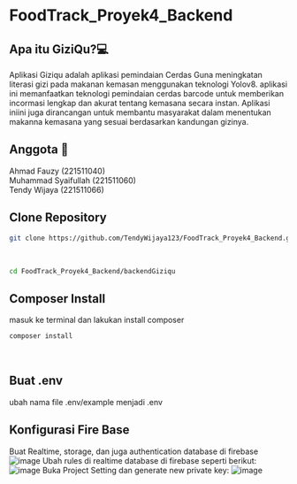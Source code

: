 # FoodTrack_Proyek4_Backend

## Apa itu GiziQu?💻
Aplikasi Giziqu adalah aplikasi  pemindaian Cerdas  Guna meningkatan literasi gizi pada makanan kemasan menggunakan teknologi Yolov8. aplikasi ini memanfaatkan teknologi pemindaian cerdas barcode untuk memberikan incormasi lengkap dan akurat tentang kemasana secara instan. Aplikasi iniini juga dirancangan untuk membantu masyarakat dalam menentukan makanna  kemasana yang sesuai berdasarkan kandungan gizinya.


## Anggota 🤨
Ahmad Fauzy (221511040)<br>
Muhammad Syaifullah (221511060)<br>
Tendy Wijaya (221511066)<br>

## Clone Repository
```bash
git clone https://github.com/TendyWijaya123/FoodTrack_Proyek4_Backend.git
```
<br>

```bash
cd FoodTrack_Proyek4_Backend/backendGiziqu
```


## Composer Install
masuk ke terminal dan lakukan install composer
```bash
composer install
```
<br>

## Buat .env
ubah nama file .env/example menjadi .env  

## Konfigurasi Fire Base
Buat Realtime, storage, dan juga authentication database di firebase
![image](https://github.com/TendyWijaya123/FoodTrack_Proyek4_Backend/assets/117370634/6b2f4836-8f89-40c8-96e5-f1da741aaa00)
Ubah rules di realtime database di firebase seperti berikut:
![image](https://github.com/TendyWijaya123/FoodTrack_Proyek4_Backend/assets/117370634/120922c9-ac03-4f2a-a813-3d7d050125dd)
Buka Project Setting dan generate new private key:
![image](https://github.com/TendyWijaya123/FoodTrack_Proyek4_Backend/assets/117370634/0dee64e7-b8a3-4b57-9240-141ef892804a)







